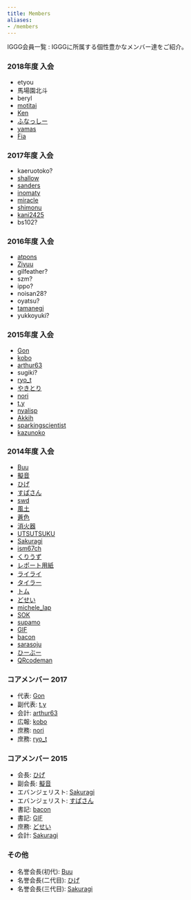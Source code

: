 ```yaml
---
title: Members
aliases:
- /members
---
```


IGGG会員一覧
: IGGGに所属する個性豊かなメンバー達をご紹介。

### 2018年度 入会
- etyou
- 馬場園北斗
- beryl
- [motitai](https://www.iggg.org/wiki/?motitai)
- [Ken](https://www.iggg.org/wiki/?Ken)
- [ふなっしー](https://www.iggg.org/wiki/?ふなっしー)
- [yamas](https://www.iggg.org/wiki/?yamas)
- [Fia](https://www.iggg.org/wiki/?Fia)

### 2017年度 入会
- kaeruotoko?
- [shallow](https://www.iggg.org/wiki/?shallow)
- [sanders](https://www.iggg.org/wiki/?sanders)
- [inomaty](https://www.iggg.org/wiki/?inomaty)
- [miracle](https://www.iggg.org/wiki/?miracle)
- [shimonu](https://www.iggg.org/wiki/?shimonu)
- [kani2425](https://www.iggg.org/wiki/?kani2425)
- bs102?

### 2016年度 入会
- [atpons](https://www.iggg.org/wiki/?atpons)
- [Ziyuu](https://www.iggg.org/wiki/?Ziyuu)
- gilfeather?
- szm?
- ippo?
- noisan28?
- oyatsu?
- [tamanegi](https://www.iggg.org/wiki/?tamanegi)
- yukkoyuki?

### 2015年度 入会
- [Gon](https://www.iggg.org/wiki/?Gon)
- [kobo](https://www.iggg.org/wiki/?kobo)
- [arthur63](https://www.iggg.org/wiki/?arthur63)
- sugiki?
- [ryo_t](https://www.iggg.org/wiki/?ryo_t)
- [やきとり](https://www.iggg.org/wiki/?やきとり)
- [nori](https://www.iggg.org/wiki/?nori)
- [t.y](https://www.iggg.org/wiki/?t.y)
- [nyalisp](https://www.iggg.org/wiki/?nyalisp)
- [Akkih](https://www.iggg.org/wiki/?Akkih)
- [sparkingscientist](https://www.iggg.org/wiki/?sparkingscientist)
- [kazunoko](https://www.iggg.org/wiki/?kazunoko)

### 2014年度 入会
- [Buu](https://www.iggg.org/wiki/?Buu)
- [擬音](https://www.iggg.org/wiki/?擬音)
- [ひげ](https://www.iggg.org/wiki/?ひげ)
- [すぱさん](https://www.iggg.org/wiki/?すぱさん)
- [swd](https://www.iggg.org/wiki/?swd)
- [風土](https://www.iggg.org/wiki/?風土)
- [蒼色](https://www.iggg.org/wiki/?蒼色)
- [消火器](https://www.iggg.org/wiki/?消火器)
- [UTSUTSUKU](https://www.iggg.org/wiki/?UTSUTSUKU)
- [Sakuragi](https://www.iggg.org/wiki/?Sakuragi)
- [ism67ch](https://www.iggg.org/wiki/?ism67ch)
- [くりうず](https://www.iggg.org/wiki/?くりうず)
- [レポート用紙](https://www.iggg.org/wiki/?レポート用紙)
- [ライライ](https://www.iggg.org/wiki/?ライライ)
- [タイラー](https://www.iggg.org/wiki/?タイラー)
- [トム](https://www.iggg.org/wiki/?トム)
- [どせい](https://www.iggg.org/wiki/?どせい)
- [michele_lap](https://www.iggg.org/wiki/?michele_lap)
- [SOK](https://www.iggg.org/wiki/?SOK)
- [supamo](https://www.iggg.org/wiki/?supamo)
- [GIF](https://www.iggg.org/wiki/?GIF)
- [bacon](https://www.iggg.org/wiki/?bacon)
- [sarasoju](https://www.iggg.org/wiki/?sarasoju)
- [ひーぶー](https://www.iggg.org/wiki/?ひーぶー)
- [QRcodeman](https://www.iggg.org/wiki/?QRcodeman)

### コアメンバー 2017

- 代表: [Gon](https://www.iggg.org/wiki/?Gon)
- 副代表: [t.y](https://www.iggg.org/wiki/?t.y)
- 会計: [arthur63](https://www.iggg.org/wiki/?arthur63)
- 広報: [kobo](https://www.iggg.org/wiki/?kobo)
- 庶務: [nori](https://www.iggg.org/wiki/?nori)
- 庶務: [ryo_t](https://www.iggg.org/wiki/?ryo_t)

### コアメンバー 2015

- 会長: [ひげ](//www.iggg.org/wiki/?%E3%81%B2%E3%81%92 "ひげ")
- 副会長: [擬音](//www.iggg.org/wiki/?%E6%93%AC%E9%9F%B3 "擬音")
- エバンジェリスト: [Sakuragi](//www.iggg.org/wiki/?Sakuragi "Sakuragi")
- エバンジェリスト: [すぱさん](//www.iggg.org/wiki/?%E3%81%99%E3%81%B1%E3%81%95%E3%82%93 "すぱさん")
- 書記: [bacon](//www.iggg.org/wiki/?bacon "bacon")
- 書記: [GIF](//www.iggg.org/wiki/?GIF "GIF")
- 庶務: [どせい](//www.iggg.org/wiki/?%E3%81%A9%E3%81%9B%E3%81%84 "どせい")
- 会計: [Sakuragi](//www.iggg.org/wiki/?Sakuragi "Sakuragi")

### その他

- 名誉会長(初代): [Buu](//www.iggg.org/wiki/?Buu "Buu")
- 名誉会長(二代目): [ひげ](//www.iggg.org/wiki/?%E3%81%B2%E3%81%92 "ひげ")
- 名誉会長(三代目): [Sakuragi](//www.iggg.org/wiki/?Sakuragi "Sakuragi")
